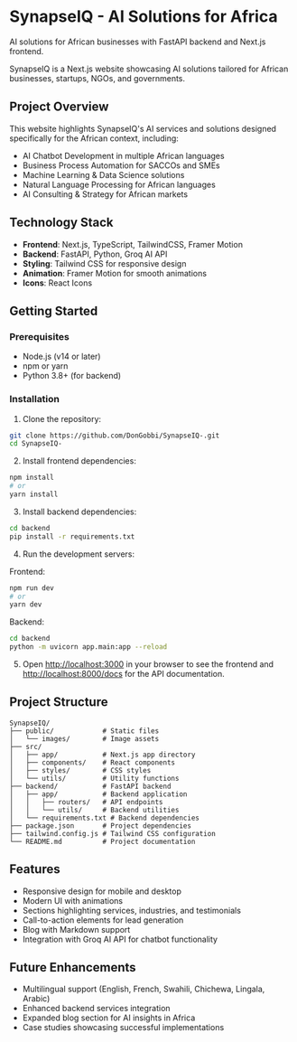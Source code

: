 # SynapseIQ - AI Solutions for Africa

AI solutions for African businesses with FastAPI backend and Next.js frontend.

SynapseIQ is a Next.js website showcasing AI solutions tailored for African businesses, startups, NGOs, and governments.

## Project Overview

This website highlights SynapseIQ's AI services and solutions designed specifically for the African context, including:

- AI Chatbot Development in multiple African languages
- Business Process Automation for SACCOs and SMEs
- Machine Learning & Data Science solutions
- Natural Language Processing for African languages
- AI Consulting & Strategy for African markets

## Technology Stack

- **Frontend**: Next.js, TypeScript, TailwindCSS, Framer Motion
- **Backend**: FastAPI, Python, Groq AI API
- **Styling**: Tailwind CSS for responsive design
- **Animation**: Framer Motion for smooth animations
- **Icons**: React Icons

## Getting Started

### Prerequisites

- Node.js (v14 or later)
- npm or yarn
- Python 3.8+ (for backend)

### Installation

1. Clone the repository:
```bash
git clone https://github.com/DonGobbi/SynapseIQ-.git
cd SynapseIQ-
```

2. Install frontend dependencies:
```bash
npm install
# or
yarn install
```

3. Install backend dependencies:
```bash
cd backend
pip install -r requirements.txt
```

4. Run the development servers:

Frontend:
```bash
npm run dev
# or
yarn dev
```

Backend:
```bash
cd backend
python -m uvicorn app.main:app --reload
```

5. Open [http://localhost:3000](http://localhost:3000) in your browser to see the frontend and [http://localhost:8000/docs](http://localhost:8000/docs) for the API documentation.

## Project Structure

```
SynapseIQ/
├── public/            # Static files
│   └── images/        # Image assets
├── src/
│   ├── app/           # Next.js app directory
│   ├── components/    # React components
│   ├── styles/        # CSS styles
│   └── utils/         # Utility functions
├── backend/           # FastAPI backend
│   ├── app/           # Backend application
│   │   ├── routers/   # API endpoints
│   │   └── utils/     # Backend utilities
│   └── requirements.txt # Backend dependencies
├── package.json       # Project dependencies
├── tailwind.config.js # Tailwind CSS configuration
└── README.md          # Project documentation
```

## Features

- Responsive design for mobile and desktop
- Modern UI with animations
- Sections highlighting services, industries, and testimonials
- Call-to-action elements for lead generation
- Blog with Markdown support
- Integration with Groq AI API for chatbot functionality

## Future Enhancements

- Multilingual support (English, French, Swahili, Chichewa, Lingala, Arabic)
- Enhanced backend services integration
- Expanded blog section for AI insights in Africa
- Case studies showcasing successful implementations
